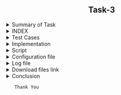 
<h2 align="center">Task-3</h2>

<details>
  <summary> Summary of Task </summary>
  <ul>
    <br>
    <li> Write a script in Shell.</li>
    <li> This script has been used to download 2 google sheets. </li>
    <li> Both of those Google sheets will have the formate csv file. </li>
    <li> Only the name, Average and Sum columns and their values should be printed. </li>
  </ul>
</details>

<details>
<summary> INDEX </summary>
  <ul>
    <br>
    <li> Test cases</li>
    <li> Implementation </li>
    <li> Script </li>
    <li> Configuration File </li>
    <li> Log file </li>
    <li> download files link  </li>
    <li> Conclusion </li>
  </ul>
  </details>

<details>
  <summary> Test Cases </summary>
  
|S.NO|Test Cases|Test Case Description|Expected Result|Test Status|Output|
|:----:|:-----:|:-----:|:-----:|:-----:|:----:|
|1|**Published Url** |First of all, i used publish to the web option to publish a spreadsheet link and select the .csv format |Url should be published|**PASS** |![webpubleshed](https://user-images.githubusercontent.com/82143335/117056330-d26c8300-ad39-11eb-8232-a9609f1167f8.PNG)|
|2|**The path of commands  is declared in Variable** |I declared the path of commands in variables in the configuration file which i used in my script file. |Path of command should be declare in the variable |**PASS** |![variables](https://user-images.githubusercontent.com/82143335/117057021-95ed5700-ad3a-11eb-9253-faa5df8ca109.PNG)|
|3|**Google spread sheet downloaded in CSV format** |I used wget with -q option with url of the google spread sheet to download in csv format -q option is used for silently downloaded <br/> I used this $WGET $WGETOPT1 $MYURL01 and $MYURL02 the value of these variable extracting from the configuration file |Google spreadsheet in csv format should be downloaded |**PASS** | ![csv formate](https://user-images.githubusercontent.com/82143335/117057486-24fa6f00-ad3b-11eb-8236-6796b3b96303.PNG) |
|4|**Rename downloaded file**|I rename the file   by using mv command  <br/> I used this $MV $OLDFILENAME1 $NEWFILENAME1  the value of these variable extracted from the configuration file |Files should be renamed|**PASS**
|5 |**Rename downloaded file** |I rename the file by using mv command  <br/> I used this $MV $OLDFILENAME2 $NEWFILENAME2 the value of these variable extracted from the configuration file |Files should be renamed|**PASS** 
|6 |**DISPLAY THE OUTPUT using configuration file** | I used the source of configuration file in the script and run the script  <br/> I used  this to extract the required column (awk -F "," '{print "Name :",$name1, "\n", "Sum :",$average1* m "\n", "Average :",$average1, "\n"}') |Script should be run and display the output |**PASS** | ![output](https://user-images.githubusercontent.com/82143335/117057924-a6ea9800-ad3b-11eb-8577-5bfdddeadd6a.PNG) |
|7 |**Adding the column at the top of the spreadsheet** |When i add add a column from the top to my google spreadsheet,it shows in the csv file |--|**PASS**|--|
|8 |**On updating a value below in the spreadsheet** |When i add a value from below in the spreadsheet,it shows in my output. |Output should be updated |**PASS** | |
|9 |**log file** |when script run all logs genrate in log file |log should be genrated successfully in log file |**pass** |![log](https://user-images.githubusercontent.com/82143335/117058350-25473a00-ad3c-11eb-97a4-e4acc19efe6b.PNG)|

  
  </details>
  
  <details>
  <summary> Implementation </summary>
  
In this script, first of all I used publish to the web option to copy the link to the spreadsheet. into the csv format
After that  downloaded the link of the spreadsheet using the wget command and rename the download file with the mv command.
Then I got the required output from awk command.
  
  </details>
  
  <details>
  <summary> Script </summary>
  !/bin/bash
#Here the exact column Intern Name is found.
  
#Here $CAT is used to show the contents of a file.

#GREP is used to find the row with a specific name.

#-i is used to find letters whether the letter is in upercase or in lowercase.

#Here tr command is used to translate and delete characters.

#Here wc -c command is used to count commas.

#Here wget command is used to download spreadsheet 1 with the help of url

#Here mv command is used to rename the file

#Here the exact column Average is found.

#Here $CAT is used to show the contents of a file.

#GREP is used to find the row with a specific name.

#-i is used to find letters whether the letter is in upercase or in lowercase.

#Here tr command is used to translate and delete characters.

#Here wc -c command is used to count commas.

#Here $ cat is used to show the contents of a file.

#$TAIL -n + 4 is used to not show the beginning 4 line of the file.

#$AWK is used to extract the required column and print the Name Sum and Average.

name=shweta

source /home/shweta/task3/script3.conf

if [ $URL111 = $name ]

then

$ECHO "This error for sheet 1"

else

echo "==================My first sheet output===================" 
#$ECHO "==================My first sheet output===================" > $log

        $WGET $WGETOPT1 $URL111

$ECHO "$(date) $pwd [wget command] download sheet1 csv file using wget command $WGET $OPTION1 $URL111" >> "$log"

$MV $OLDFILENAME1 $NEWFILENAME1

$ECHO "$(date) $pwd [mv command] download sheet1 csv file using mv command $MV $OLDFILENAME1 $NEWFILENAME1" >> "$log"

The below command shows the total number of commas.

#a1=$($CAT $NEWFILENAME1 | $GREP -i  NAME | $AWK -F "Intern Name" '{print $1}' | $TR -cd , | $WC -c)

a1=$($CAT $NEWFILENAME1 | $GREP $GREPOPT1 $COLUMNFORNAME | $AWK $AWKOPT1 "$COLUMNFORINTERNNAME" '{print $1}' | $TR $TROPT1 , | $WC $WCOPT1)

$ECHO "$(date) $pwd [count comma for intername] download sheet1 csv file using this command $a1" >> "$log"


b1=1

$ECHO "$(date) $pwd [add 1 for intername] download sheet1 csv file using this command $b1" >> "$log"

c1=$((a1+b1))

$ECHO "$(date) $pwd [total commas for intername] download sheet1 csv file using this command $c1" >> "$log"


#$ECHO "commas after adding 1 in intern name $c1"

#The below command shows the total number of commas.

#d1=$($CAT $NEWFILENAME1 | $GREP -i  average | $AWK -F "Average" '{print $1}'|$TR -cd , | $WC -c)

d1=$($CAT $NEWFILENAME1 | $GREP $GREPOPT1 $COLUMNFORAVERAGE | $AWK $AWKOPT1 "$COLUMNFORAVERAGE" '{print $1}' | $TR $TROPT1 , | $WC $WCOPT1)

$ECHO "$(date) $pwd [count comma for Average] download sheet1 csv file using this command $a1" >> "$log"

e1=1

$ECHO "$(date) $pwd [add 1 for Average] download sheet1 csv file using this command $b1" >> "$log"

     f1=$((d1+e1))

$ECHO "$(date) $pwd [total commas for Average ] download sheet1 csv file using this command $c1" >> "$log"

#============================================================================================================================

#sum  is used to store the value of total no of commas in row of specific name

sum=`$CAT $NEWFILENAME1 |$GREP $GREPOPT1 $COLUMNFORPUNCTUALITY | $TR $TROPT1 , | $WC $WCOPT1`

#$ECHO "$(date) $PWD [value of total no of commas in a row] $sum" >> "$LOG" #storing logs in the specified file

#total is used to store the value of total commas minus 2 commas

minus=2

TOTAL=`expr $sum - $minus`

$ECHO "multiply value $TOTAL"


#$ECHO "commas after adding 1 in average $f1"
#=======================================================================================================================================#


#cat result99.csv | tail -n+4 | awk -F "," '{print "Name : ",$name1, "\n", "SUM : ",$average1*8 "\n", "Avg : ",$average1, "\n"}' 

name1=$c1 average1=$f1 x=$valxue1

$CAT $NEWFILENAME1 | tail -n+4 | awk -F "," '{print "Name : ",$name1, "\n", "SUM : ",$average1*x "\n", "Avg : ",$average1, "\n"}' 

name1=$c1 average1=$f1 x=$TOTAL

$ECHO "$(date) $pwd"[output for sheet 1] successfully print sheet1 the required output >> "$log"


fi

###############################################################################################

if [ $URL222 = $name ]

then

$ECHO "This error for sheet 2"

else
     echo "==================My Second sheet output===================" 
#$ECHO "==================My Second sheet output===================" > $log

$WGET $WGETOPT1 $URL222

$ECHO "$(date) $pwd [wget command] download sheet1 csv file using wget command $WGET $OPTION1 $URL111" >> "$log"

$MV $OLDFILENAME2 $NEWFILENAME2

$ECHO "$(date) $pwd [mv command] download sheet1 csv file using mv command $MV $OLDFILENAME1 $NEWFILENAME1" >> "$log"


#a1=$($CAT $NEWFILENAME2 | $GREP -i  NAME | $AWK -F "Intern Name" '{print $1}' | $TR -cd , | $WC -c)

a11=$($CAT $NEWFILENAME2 | $GREP $GREPOPT1 $COLUMNFORNAME | $AWK $AWKOPT1 "$COLUMNFORINTERNNAME" '{print $1}' | $TR $TROPT1 , | $WC $WCOPT1)

$ECHO "$(date) $pwd [count comma for intername] download sheet1 csv file using this command $a1" >> "$log"


b11=1

$ECHO "$(date) $pwd [add 1 for intername] download sheet1 csv file using this command $b1" >> "$log"

c11=$((a11+b11))

$ECHO "$(date) $pwd [total commas for intername] download sheet1 csv file using this command $c1" >> "$log"


#$ECHO "commas after adding 1 in intern name $c1"

#d1=$($CAT $NEWFILENAME1 | $GREP -i  average | $AWK -F "Average" '{print $1}'|$TR -cd , | $WC -c)

d11=$($CAT $NEWFILENAME2 | $GREP $GREPOPT1 $COLUMNFORAVERAGE | $AWK $AWKOPT1 "$COLUMNFORAVERAGE" '{print $1}' | $TR $TROPT1 , | $WC $WCOPT1)

$ECHO "$(date) $pwd [count comma for Average] download sheet1 csv file using this command $a1" >> "$log"

e11=1

$ECHO "$(date) $pwd [add 1 for Average] download sheet1 csv file using this command $b1" >> "$log"

f11=$((d11+e11))

$ECHO "$(date) $pwd [total commas for Average ] download sheet1 csv file using this command $c1" >> "$log"



#$ECHO "commas after adding 1 in average $f1"

#======================================================================================================================================#
#sum  is used to store the value of total no of commas in row of specific name

sum=`$CAT $NEWFILENAME2 |$GREP $GREPOPT1 $COLUMNFORPUNCTUALITY | $TR $TROPT1 , | $WC $WCOPT1`

#$ECHO "$(date) $PWD [value of total no of commas in a row] $sum" >> "$LOG" #storing logs in the specified file

#total is used to store the value of total commas minus 2 commas

minus=2

TOTAL1=`expr $sum - $minus`

$ECHO "multiply value $TOTAL1"

#=======================================================================================================================================#

#cat result99.csv | tail -n+4 | awk -F "," '{print "Name : ",$name1, "\n", "SUM : ",$average1*8 "\n", "Avg : ",$average1, "\n"}' name1=$c1 average1=$f1 x=$valxue1

$CAT $NEWFILENAME2 | tail -n+4 | awk -F "," '{print "Name : ",$name1, "\n", "SUM : ",$average1*y "\n", "Avg : ",$average1, "\n"}' name1=$c11 average1=$f11 y=$TOTAL1

$ECHO "$(date) $pwd"[output for sheet 1] successfully print sheet1 the required output >> "$log"


fi
                                                                                                                                                                                                                                    
  </details>
  
 <details>
  <summary> Configuration file </summary>
  
configuration file 

MV=/usr/bin/mv

CP=/usr/bin/cat

WGET=/usr/bin/wget

CAT=/usr/bin/cat

AWK=/usr/bin/awk

TAIL=/usr/bin/tail

TR=/usr/bin/tr

WC=/usr/bin/wc

GREP=/usr/bin/grep

ECHO=/usr/bin/echo

#wget command is a Linux command line utility that helps us to download the files from the web.

#echo command in linux is used to display line of text/stringon terminal.

#mv command renames a file or folder and moves a group of files to a different directory

#cat command allows us to create single or multiple files, view contain of file, concatenate files and redirect output in terminal or files.

#awk command searches files for text containing a pattern. When a line or text matches, awk performs a specific action on that line/text.

#tail commandprint the last N number of data of the given input.

#tr is a command for translating or deleting characters.

#The grep command in unix or linux system is used to print the lines that match a given pattern.

#wc Command in Linux Count Number of Lines, Words, and Character.

#pwd command prints the path of the working directory

#cp command is used to copy files or group of files or directory.

#date command is used to display the system date and time.

#wget command option

#The download output is not visible so -q is used

#tr command option

#-cd option used for delete the character.

#wc command option

#-c is used ko count the character

#grep command option

#-i option used for displays both uppercase and lowercase results.

#awk command option

#-F used for the input field separator.
                                                                                                                            1,1           
URL111=https://docs.google.com/spreadsheets/d/e/2PACX-1vQjSvAMnKpqXy4p1ZCwoBl3OT4YAC3V8p-YKnciBTuPg-GDlVTJkCRNxYQqG_V99d7r6qTYL8OVrW2E/pub?output=csv

URL222=https://docs.google.com/spreadsheets/d/e/2PACX-1vRpppfbIt8hE4xJYHJrvUFtDN22PotSOgvmKjYluc5sm97RBw6cOmuWSxpaiiiWp1pGthVTJqQ_egkE/pub?output=csv

WGETOPT1=-q

GREPOPT1=-i

AWKOPT1=-F

TROPT1=-cd

WCOPT1=-c

OLDFILENAME1=/home/shweta/task3/"pub?output=csv"

NEWFILENAME1=/home/shweta/task3/sheet1.csv

OLDFILENAME2=/home/shweta/task3/"pub?output=csv"

NEWFILENAME2=/home/shweta/task3/sheet2.csv

COLUMNFORNAME=name

COLUMNFORINTERNNAME=Intern

COLUMNFORAVERAGE=Average

COLUMNFORPUNCTUALITY=punctuality

#this is the path of log file

log=/home/shweta/task3/file.log
  
  </details>

<details>
<summary> Log file </summary>
  
  ==================My first sheet output===================
Tuesday 04 May 2021 11:33:08 AM IST  [mv command] download sheet1 csv file using mv command /usr/bin/mv  

Tuesday 04 May 2021 11:33:08 AM IST  [count comma for intername] download sheet1 csv file using this command 1

Tuesday 04 May 2021 11:33:08 AM IST  [add 1 for intername] download sheet1 csv file using this command 1

Tuesday 04 May 2021 11:33:08 AM IST  [total commas for intername] download sheet1 csv file using this command 2

Tuesday 04 May 2021 11:33:08 AM IST  [count comma for Average] download sheet1 csv file using this command 1

Tuesday 04 May 2021 11:33:08 AM IST  [add 1 for Average] download sheet1 csv file using this command 1

Tuesday 04 May 2021 11:33:08 AM IST  [total commas for Average ] download sheet1 csv file using this command 2

Tuesday 04 May 2021 11:33:08 AM IST [output for sheet 1] successfully print sheet1 the required output

==================My second sheet output===================

Tuesday 04 May 2021 11:33:10 AM IST  [wget command] download sheet2 csv file using wget command /usr/bin/wget option1 

https://docs.google.com/spreadsheets/d/e/2PACX-1vRpppfbIt8hE4xJYHJrvUFtDN22PotSOgvmKjYluc5sm97RBw6cOmuWSxpaiiiWp1pGthVTJqQ_egkE/pub?output=csv

Tuesday 04 May 2021 11:33:10 AM IST  [mv command] download sheet2 csv file using mv command /usr/bin/mv /home/shweta/my_presentation
/pub?output=csv /home/shweta/my_presentation/result2222.csv

Tuesday 04 May 2021 11:33:10 AM IST  [count comma for intername] download sheet2 csv file using this command 1

Tuesday 04 May 2021 11:33:10 AM IST  [add 1 for intername] download sheet1 csv file using this command 1

Tuesday 04 May 2021 11:33:10 AM IST  [total commas for intername] download sheet2 csv file using this command 2

Tuesday 04 May 2021 11:33:10 AM IST  [count comma for Average] download sheet2 csv file using this command 11

Tuesday 04 May 2021 11:33:10 AM IST  [add 1 for Average] download sheet2 csv file using this command 1

Tuesday 04 May 2021 11:33:10 AM IST  [total commas for Average ] download sheet2 csv file using this command 12

Tuesday 04 May 2021 11:33:10 AM IST [outputfor sheet 2] successfully print the required output

  
  </details>

<details>

<summary> Download files link</summary>

URL111=https://docs.google.com/spreadsheets/d/e/2PACX-1vQjSvAMnKpqXy4p1ZCwoBl3OT4YAC3V8p-YKnciBTuPg-GDlVTJkCRNxYQqG_V99d7r6qTYL8OVrW2E/pub?output=csv
  

#URL222=https://docs.google.com/spreadsheets/d/e/2PACX-1vRpppfbIt8hE4xJYHJrvUFtDN22PotSOgvmKjYluc5sm97RBw6cOmuWSxpaiiiWp1pGthVTJqQ_egkE/pub?output=csv

</details>

<details>

<summary> Conclusion</summary>
  I want to share this when i worked in this script.So i got to learn many new things and this script was working right

</details>
  
  ```
     Thank You
```

